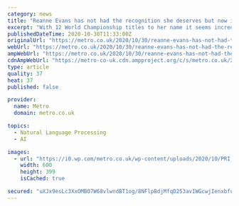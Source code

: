 ```yaml
---
category: news
title: "Reanne Evans has not had the recognition she deserves but now is the time for change"
excerpt: "With 12 World Championship titles to her name it seems incredible that Reanne Evans only felt proud of her achievements for the first time this year, but such has been the lack of recognition outside of snooker,"
publishedDateTime: 2020-10-30T11:33:00Z
originalUrl: "https://metro.co.uk/2020/10/30/reanne-evans-has-not-had-the-recognition-she-deserves-but-now-is-the-time-for-change-13503144/"
webUrl: "https://metro.co.uk/2020/10/30/reanne-evans-has-not-had-the-recognition-she-deserves-but-now-is-the-time-for-change-13503144/"
ampWebUrl: "https://metro.co.uk/2020/10/30/reanne-evans-has-not-had-the-recognition-she-deserves-but-now-is-the-time-for-change-13503144/amp/"
cdnAmpWebUrl: "https://metro-co-uk.cdn.ampproject.org/c/s/metro.co.uk/2020/10/30/reanne-evans-has-not-had-the-recognition-she-deserves-but-now-is-the-time-for-change-13503144/amp/"
type: article
quality: 37
heat: 37
published: false

provider:
  name: Metro
  domain: metro.co.uk

topics:
  - Natural Language Processing
  - AI

images:
  - url: "https://i0.wp.com/metro.co.uk/wp-content/uploads/2020/10/PRI_170534034.jpg?quality=90&strip=all&zoom=1&resize=600%2C399&ssl=1"
    width: 600
    height: 399
    isCached: true

secured: "uXJx9esLc3XxOMBO7W68vlwndBT1og/8NFlpBdjMfqD253avIWGcwjIenxbfuo/q5iC6q6GISpuIYbUU+nwOph7g1NSCmWeH7/l11GmXAXWPZFFBCGDEe0S6qrl8Nozlc20x2dK3XlI80OyDr9wJ6W8QdDFoxFGo3JqvK7i7YlDNDjoTXNXDWIOT+RWOfe2K/V1iiITHS+JSdxvVKYPaZf/uPRXX78tL/Omnb5AMsw2KPxmTMmn6EPx6XL3vRH/Q/rDjhwsF0JV4cA+tQ+rDmLpoSRm20vQIz/CJ5VQI9txvciIgL1gHyfSHgYkL/sw7BI0HusCQ5bFRwSyTRKxIvQEpOAMdR9qdqOZrFWes+Mg=;uGyVZIxXz4Xmh1oBzP+9/Q=="
---
```


